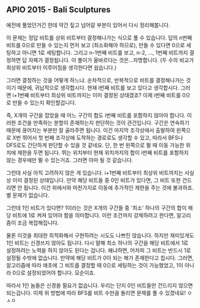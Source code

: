 ## APIO 2015 - Bali Sculptures

예전에 풀었던거긴 한데 약간 짚고 넘어갈 부분이 있어서 다시 정리해봅니다.

이 문제는 정답 비트를 상위 비트부터 결정해나가는 식으로 풀 수 있습니다. 답의 n번째 비트를 0으로 만들 수 있는지 먼저 보고 (최소화해야 하므로), 만들 수 있다면 0으로 세팅하고 아니면 1로 세팅합니다. 그리고 n-1번째 비트를 보고, n-2, …, 1번째 비트까지 결정하면 답 자체가 결정됩니다. 이 풀이가 올바르다는 것은…자명합니다. (두 수의 비교가 최상위 비트부터 이루어짐을 생각한다면 쉽습니다.)

그러면 결정하는 것을 어떻게 하느냐. 순차적으로, 반복적으로 비트를 결정해나가는 것이기 때문에, 귀납적으로 생각합시다. 현재 i번째 비트를 보고 있다고 생각합시다. 그러면 i+1번째 비트부터 최상위 비트까지는 이미 결정된 상태겠죠? 이제 i번째 비트를 0으로 만들 수 있는지 확인할겁니다.

즉, X개의 구간을 잡았을 때 어느 구간의 합도 i번째 비트를 포함하지 않아야 합니다. 이러한 조건을 만족하는 분할이 존재하는지 판단하는 것이 관건입니다. 구간은 연속하기 때문에 끊어지는 부분만 잘 골라주면 됩니다. 이건 마지막 조각상에서 출발하여 왼쪽으로 X번 뛰어서 첫 번째 조각상에 도착하는 경로로도 생각할 수 있고, 따라서 BFS나 DFS로도 간단하게 판단할 수 있을 것 같네요. 단, 한 번 왼쪽으로 뛸 때 이동 가능한 위치에 제한을 두면 됩니다. 뛰는 위치부터 현재 위치까지의 합이 i번째 비트를 포함하지 않는 경우에만 뛸 수 있는거죠. 그러면 아마 될 것 같습니다.

그런데 사실 아직 고려하지 않은 게 있습니다. i+1번째 비트부터 최상위 비트까지는 사실상 이미 결정된 상태입니다. 만약 해당 비트들 중 0인 비트가 있다면, 그 비트 또한 건드리면 안 됩니다. 이건 위에서와 마찬가지로 이동에 추가적인 제한을 주는 것에 불과하죠. 별 문제가 없습니다.

그런데 1인 비트가 있다면? 1이라는 것은 X개의 구간들 중 '최소' 하나의 구간의 합이 해당 비트에 1로 켜져 있어야 함을 의미합니다. 이런 조건까지 강제하려고 한다면, 알고리즘이 조금 복잡해집니다.

물론 이것을 최대한 최적화해서 구현하려는 시도도 나쁘진 않습니다. 하지만 재미있게도 1인 비트는 신경쓰지 않아도 됩니다. 다시 말해 최소 하나의 구간을 해당 비트에서 1로 설정하려는 노력을 하지 않아도 된다는 겁니다. 왜냐하면, 어차피 그 비트는 반드시 1로 설정될 수밖에 없습니다. 만약에 해당 비트가 0이 되는 해가 존재한다고 칩시다. 그러면, 알고리즘에 따라 애초에 그 비트를 결정할 때 0으로 세팅하는 것이 가능했었고, 1이 아니라 0으로 설정되었어야 합니다. 모순이죠.

따라서 1인 놈들은 신경쓸 필요가 없습니다. 우리는 단지 0인 비트들만 건드리지 않으면 되는겁니다. 이제 위 방법에 따라 BFS를 비트 수만큼 돌리면 문제를 풀 수 있겠네요! ㅇㅅㅇ

